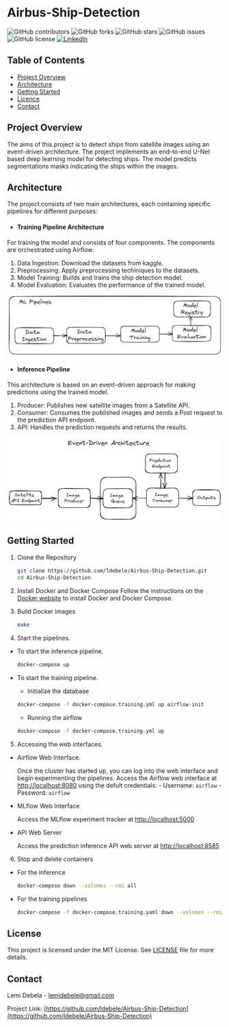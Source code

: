 
# Airbus-Ship-Detection


![GitHub contributors](https://img.shields.io/github/contributors/ldebele/Airbus-Ship-Detection)
![GitHub forks](https://img.shields.io/github/forks/ldebele/Airbus-Ship-Detection?style=social)
![GitHub stars](https://img.shields.io/github/stars/ldebele/Airbus-Ship-Detection?style=social)
![GitHub issues](https://img.shields.io/github/issues/ldebele/Airbus-Ship-Detection)
![GitHub license](https://img.shields.io/github/license/ldebele/Airbus-Ship-Detection)
[![LinkedIn](https://img.shields.io/badge/LinkedIn-Connect-blue)](https://www.linkedin.com/in/lemi-debela?lipi=urn%3Ali%3Apage%3Ad_flagship3_profile_view_base_contact_details%3BuAr7JLGOTc%2Br4epMeWrVMw%3D%3D)


<!-- Table of Contents -->
## Table of Contents
- [Project Overview](#project-overview)
- [Architecture](#architecture)
- [Getting Started](#getting-started)
- [Licence](#license)
- [Contact](#contact)


<!-- ABOUT THE PROJECT -->
## Project Overview
The aims of this project is to detect ships from satellite images using an event-driven architecture. The project implements an end-to-end U-Net based deep learning model for detecting ships. The model predicts segmentations masks indicating the ships within the images.

<!-- Architecture -->
## Architecture
The project consists of two main architectures, each containing specific pipelines for different purposes:

- #### Training Pipeline Architecture
For training the model and consists of four components. The components are orchestrated using Airflow:
1. Data Ingestion: Download the datasets from kaggle.
2. Preprocessing: Apply preprocessing techiniques to the datasets.
3. Model Training: Builds and trains the ship detection model.
4. Model Evaluation: Evaluates the performance of the trained model.
<p align="center">
  <img src="./assets/training-pipeline.png" alt="Training Workflow">
</p>

- #### Inference Pipeline 
This architecture is based on an event-driven approach for making predictions using the trained model.
1. Producer: Publishes new satellite images from a Satellite API.
2. Consumer: Consumes the published images and sends a Post request to the prediction API endpoint.
3. API: Handles the prediction requests and returns the results.
<p align="center">
  <img src="./assets/event-driven-architecture.png" alt="Inference Architecture">
</p>


<!-- GETTING STARTED -->
## Getting Started
1. Clone the Repository
    ``` bash
    git clone https://github.com/ldebele/Airbus-Ship-Detection.git
    cd Airbus-Ship-Detection 
    ```

2. Install Docker and Docker Compose
    Follow the instructions on the [Docker website]() to install Docker and Docker Compose.

3. Build Docker images
    ```sh
    make 
    ```
4. Start the pipelines.

- To start the inference pipeline.
    ``` bash
    docker-compose up 
    ```

- To start the training pipeline.
    - Initialize the database
    ``` bash
    docker-compose -f docker-compose.training.yml up airflow-init
    ```
    - Running the airflow
    ```bash
    docker-compose -f docker-compose.training.yml up
    ```

5. Accessing the web interfaces.

- Airflow Web Interface.

    Once the cluster has started up, you can log into the web interface and begin experimenting the pipelines.
    Access the Airflow web interface at [http://localhost:8080](http://localhost:8080) using the defult credentials:
        - Username: `airflow`
        - Password: `airflow`

- MLflow Web Interface

    Access the MLflow experiment tracker at [http://localhost:5000](http://localhost:5000)

- API Web Server

    Access the prediction inference API web server at [http://localhost:8585](http://localhost:8585)


6. Stop and delete containers

- For the inference 
    ```bash
    docker-compose down --volumes --rmi all
    ```
- For the training pipelines
    ```bash
    docker-compose -f docker-compose.training.yaml down --volumes --rmi all
    ```

<!-- LICENSE -->
## License
This project is licensed under the MIT License. See [LICENSE](./LICENCE) file for more details.

<!-- CONTACT -->
## Contact
Lemi Debela - lemidebele@gmail.com

Project Link: [https://github.com/ldebele/Airbus-Ship-Detection](https://github.com/ldebele/Airbus-Ship-Detection)